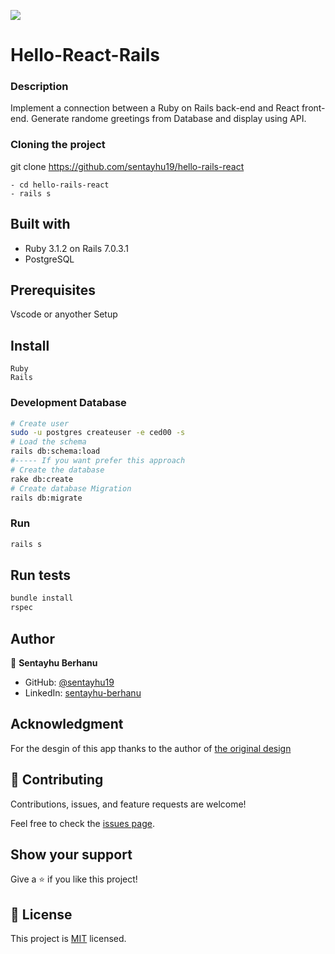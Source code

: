 
![](https://img.shields.io/badge/Microverse-blueviolet)
# Hello-React-Rails




### Description 
Implement a connection between a Ruby on Rails back-end and React front-end. Generate randome greetings from Database and display using API.




### Cloning the project

 git clone https://github.com/sentayhu19/hello-rails-react <Your-Build-Directory>
``` 
- cd hello-rails-react
- rails s
```


## Built with
- Ruby 3.1.2 on Rails 7.0.3.1
- PostgreSQL

## Prerequisites

Vscode or anyother
Setup

## Install
    Ruby
    Rails

### Development Database

```sh
# Create user
sudo -u postgres createuser -e ced00 -s
# Load the schema
rails db:schema:load
#----- If you want prefer this approach
# Create the database
rake db:create
# Create database Migration
rails db:migrate
```

### Run

```sh
rails s
```

## Run tests
```sh
bundle install
rspec
```

## Author

👤 **Sentayhu Berhanu**

- GitHub: [@sentayhu19](https://github.com/sentayhu19)
- LinkedIn: [sentayhu-berhanu](https://www.linkedin.com/in/sentayhu-berhanu-6376579a/)

## Acknowledgment
For the desgin of this app thanks to the author of [the original design](https://www.behance.net/gallery/31579789/Ballhead-App-(Free-PSDs)) 

## 🤝 Contributing

Contributions, issues, and feature requests are welcome!

Feel free to check the [issues page](https://github.com/sentayhu19/hello-rails-react/issues).

## Show your support

Give a ⭐️ if you like this project!

## 📝 License

This project is [MIT](./MIT.md) licensed.
